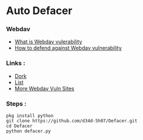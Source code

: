 # Auto Defacer


### Webdav
- [What is Webdav vulerability ](https://null-byte.wonderhowto.com/how-to/exploit-webdav-server-get-shell-0204718/)
- [How to defend against Webdav vulnerability](https://www.acunetix.com/websitesecurity/web-application-attack/)

### Links :
- [Dork](https://raw.githubusercontent.com/d34d-5h07/Defacer/master/src/dork.txt)
- [List](https://raw.githubusercontent.com/d34d-5h07/Defacer/master/src/list.txt)
- [More Webdav Vuln Sites](https://www.scribd.com/doc/217640243/1000-Webdav-Vuln-Website)
### Steps :
```
pkg install python
git clone https://github.com/d34d-5h07/Defacer.git
cd Defacer
python defacer.py
```
